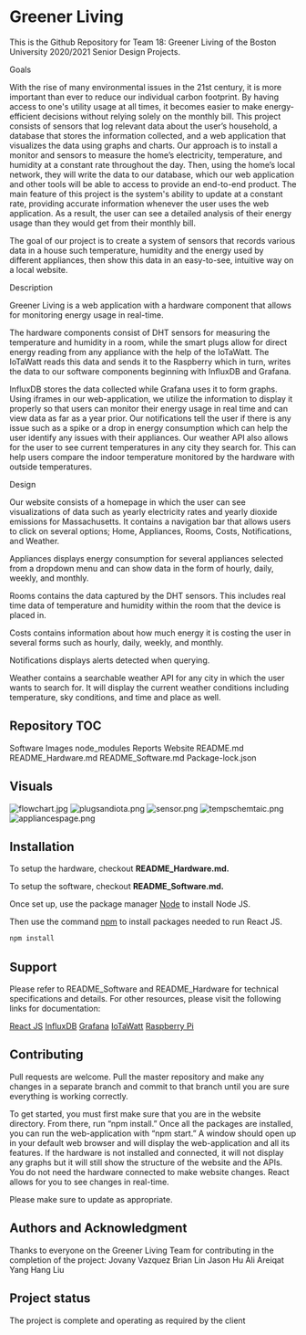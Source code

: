 # Greener Living

This is the Github Repository for Team 18: Greener Living of the Boston University 2020/2021 Senior Design Projects.
 
Goals

With the rise of many environmental issues in the 21st century, it is more important than ever to reduce our individual carbon footprint. By having access to one's utility usage at all times, it becomes easier to make energy- efficient decisions without relying solely on the monthly bill. This project consists of sensors that log relevant data about the user’s household, a database that stores the information collected, and a web application that visualizes the data using graphs and charts. Our approach is to install a monitor and sensors to measure the home’s electricity, temperature, and humidity at a constant rate throughout the day. Then, using the home’s local network, they will write the data to our database, which our web application and other tools will be able to access to provide an end-to-end product. The main feature of this project is the system's ability to update at a constant rate, providing accurate information whenever the user uses the web application. As a result, the user can see a detailed analysis of their energy usage than they would get from their monthly bill.

The goal of our project is to create a system of sensors that records various data in a house such temperature, humidity and the energy used by different appliances, then show this data in an easy-to-see, intuitive way on a local website.
 
Description

Greener Living is a web application with a hardware component that allows for monitoring energy usage in real-time. 

The hardware components consist of DHT sensors for measuring the temperature and humidity in a room, while the smart plugs allow for direct energy reading from any appliance with the help of the IoTaWatt. The IoTaWatt reads this data and sends it to the Raspberry which in turn, writes the data to our software components beginning with InfluxDB and Grafana. 

InfluxDB stores the data collected while Grafana uses it to form graphs. Using iframes in our web-application, we utilize the information to display it properly so that users can monitor their energy usage in real time and can view data as far as a year prior. Our notifications tell the user if there is any issue such as a spike or a drop in energy consumption which can help the user identify any issues with their appliances. Our weather API also allows for the user to see current temperatures in any city they search for. This can help users compare the indoor temperature monitored by the hardware with outside temperatures.

Design

Our website consists of a homepage in which the user can see visualizations of data such as yearly electricity rates and yearly dioxide emissions for Massachusetts. It contains a navigation bar that allows users to click on several options; Home, Appliances, Rooms, Costs, Notifications, and Weather.

Appliances displays energy consumption for several appliances selected from a dropdown menu and can show data in the form of hourly, daily, weekly, and monthly.

Rooms contains the data captured by the DHT sensors. This includes real time data of temperature and humidity within the room that the device is placed in.

Costs contains information about how much energy it is costing the user in several forms such as hourly, daily, weekly, and monthly.

Notifications displays alerts detected when querying.

Weather contains a searchable weather API for any city in which the user wants to search for. It will display the current weather conditions including temperature, sky conditions, and time and place as well.
 
## Repository TOC
Software
Images
node_modules
Reports
Website
README.md
README_Hardware.md
README_Software.md
Package-lock.json
 
## Visuals
![flowchart.jpg](https://github.com/BostonUniversitySeniorDesign/21-18-GreenerLiving/tree/master/images/flowchart.jp)
![plugsandiota.png](https://github.com/BostonUniversitySeniorDesign/21-18-GreenerLiving/tree/master/images/plugsandiota.png)
![sensor.png](https://github.com/BostonUniversitySeniorDesign/21-18-GreenerLiving/tree/master/images/sensor.png)
![tempschemtaic.png](https://github.com/BostonUniversitySeniorDesign/21-18-GreenerLiving/tree/master/images/tempschemtaic.png)
![appliancespage.png](https://github.com/BostonUniversitySeniorDesign/21-18-GreenerLiving/tree/master/images/appliancespage.png)


## Installation
To setup the hardware, checkout **README_Hardware.md.**

To setup the software, checkout **README_Software.md.**
 
Once set up, use the package manager [Node](https://nodejs.org/en/download/) to install Node JS.
 
Then use the command [npm](https://docs.npmjs.com/about-npm) to install packages needed to run React JS.
 
```bash
npm install
```
 
## Support
Please refer to README_Software and README_Hardware for technical specifications and details.
For other resources, please visit the following links for documentation:
 
[React JS](https://reactjs.org/)
[InfluxDB](https://docs.influxdata.com/influxdb/v1.8/introduction/get-started/)
[Grafana](https://grafana.com/docs/)
[IoTaWatt](https://docs.iotawatt.com/en/02_05_12/)
[Raspberry Pi](https://pimylifeup.com/raspberry-pi-humidity-sensor-dht22/#:~:text=The%20DHT22%20is%20a%20versatile,away%20from%20the%20Raspberry%20Pi.)
 
## Contributing
Pull requests are welcome. Pull the master repository and make any changes in a separate branch and commit to that branch until you are sure everything is working correctly. 
 
To get started, you must first make sure that you are in the website directory. From there, run “npm install.” Once all the packages are installed, you can run the web-application with “npm start.” A window should open up in your default web browser and will display the web-application and all its features. If the hardware is not installed and connected, it will not display any graphs but it will still show the structure of the website and the APIs. You do not need the hardware connected to make website changes. React allows for you to see changes in real-time.
 
Please make sure to update as appropriate.
 
 
## Authors and Acknowledgment
Thanks to everyone on the Greener Living Team for contributing in the completion of the project:
Jovany Vazquez
Brian Lin
Jason Hu
Ali Areiqat
Yang Hang Liu
 
## Project status
The project is complete and operating as required by the client
